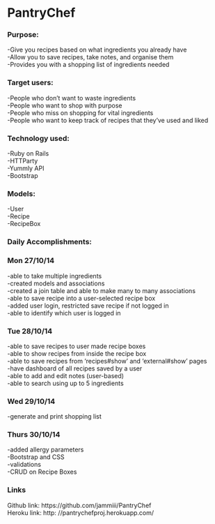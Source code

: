 <h1>PantryChef </h1>

<h3>Purpose:</h3>

-Give you recipes based on what ingredients you already have<br>
-Allow you to save recipes, take notes, and organise them<br>
-Provides you with a shopping list of ingredients needed<br>


<h3>Target users:</h3>
-People who don’t want to waste ingredients<br>
-People who want to shop with purpose<br>
-People who miss on shopping for vital ingredients<br>
-People who want to keep track of recipes that they’ve used and liked<br>


<h3>Technology used:</h3>
-Ruby on Rails<br>
-HTTParty<br>
-Yummly API<br>
-Bootstrap<br>

<h3>Models:</h3>
-User<br>
-Recipe<br>
-RecipeBox<br>


<h3>Daily Accomplishments:</h3>

<h3>Mon 27/10/14</h3> 
-able to take multiple ingredients<br>
-created models and associations<br>
-created a join table and able to make many to many associations<br>
-able to save recipe into a user-selected recipe box<br>
-added user login, restricted save recipe if not logged in<br>
-able to identify which user is logged in<br>

<h3>Tue 28/10/14</h3>
-able to save recipes to user made recipe boxes<br>
-able to show recipes from inside the recipe box<br>
-able to save recipes from ‘recipes#show’ and ‘external#show’ pages<br>
-have dashboard of all recipes saved by a user<br>
-able to add and edit notes (user-based)<br>
-able to search using up to 5 ingredients<br>

<h3>Wed 29/10/14</h3>
-generate and print shopping list

<h3>Thurs 30/10/14</h3>
-added allergy parameters <br>
-Bootstrap and CSS<br>
-validations<br>
-CRUD on Recipe Boxes<br>

<h3>Links</h3>
Github link: https://github.com/jammiii/PantryChef <br>
Heroku link: http: //pantrychefproj.herokuapp.com/
